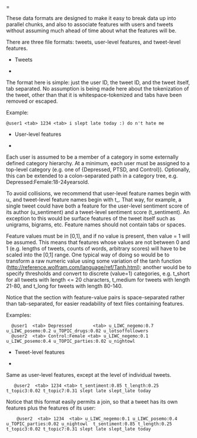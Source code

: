 =


These data formats are designed to make it easy to break data up into parallel chunks, and also to associate features with users and tweets without assuming much ahead of time about what the features will be.

There are three file formats: tweets, user-level features, and tweet-level features.


* Tweets
-

The format here is simple: just the user ID, the tweet ID, and the tweet itself, tab separated.  No assumption is being made here about the tokenization of the tweet, other than that it is whitespace-tokenized and tabs have been removed or escaped.

Example: 

```
@user1 <tab> 1234 <tab> i slept late today :) do n't hate me
```


* User-level features
-

Each user is assumed to be a member of a category in some externally defined category hierarchy. At a minimum, each user must be assigned to a top-level category (e.g. one of {Depressed, PTSD, and Control}).  Optionally, this can be extended to a colon-separated path in a category tree, e.g. Depressed:Female:18-24yearsold.

To avoid collisions, we recommend that user-level feature names begin with u\_ and tweet-level feature names begin with t\_.  That way, for example, a single tweet could have both a feature for the user-level sentiment score of its author (u\_sentiment) and a tweet-level sentiment score (t\_sentiment).  An exception to this would be surface features of the tweet itself such as unigrams, bigrams, etc.  Feature names should not contain tabs or spaces.

Feature values must be in [0,1], and if no value is present, then value = 1 will be assumed.  This means that features whose values are not between 0 and 1 (e.g. lengths of tweets, counts of words, arbitrary scores) will have to be scaled into the [0,1] range.  One typical way of doing so would be to transform a raw numeric value using some variation of the tanh function (http://reference.wolfram.com/language/ref/Tanh.html); another would be to specify thresholds and convert to discrete (value=1) categories, e.g. t\_short for all tweets with length <= 20 characters, t\_medium for tweets with length 21-80, and t\_long for tweets with length 80-140.

Notice that the section with feature-value pairs is space-separated rather than tab-separated, for easier readability of text files containing features.

Examples:

```
  @user1  <tab> Depressed        <tab> u_LIWC_negemo:0.7 u_LIWC_posemo:0.2 u_TOPIC_drugs:0.02 u_lotsoffollowers
  @user2  <tab> Control:Female <tab> u_LIWC_negemo:0.1 u_LIWC_posemo:0.4 u_TOPIC_parties:0.02 u_nightowl 
```

* Tweet-level features
-

Same as user-level features, except at the level of individual tweets.

```
   @user2  <tab> 1234 <tab> t_sentiment:0.85 t_length:0.25 t_topic3:0.02 t_topic7:0.31 slept late slept_late today 
```

Notice that this format easily permits a join, so that a tweet has its own features plus the features of its user:

```
    @user2  <tab> 1234  <tab> u_LIWC_negemo:0.1 u_LIWC_posemo:0.4 u_TOPIC_parties:0.02 u_nightowl  t_sentiment:0.85 t_length:0.25 t_topic3:0.02 t_topic7:0.31 slept late slept_late today 
```
